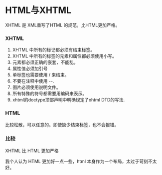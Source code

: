 # HTML与XHTML

XHTML 是 XML重写了HTML 的规范，比HTML更加严格。

### XHTML
1. XHTML 中所有的标记都必须有结束标签。
2. XHTML 中所有的标签的元素和属性都必须使用小写。
3. 元素都必须正确的嵌套，不能乱。
4. 属性值必须加引号
5. 单标签也需要使用 / 来结束。
5. 不要在注释中使用 --.
6. 图片必须使用说明文件。
7. 所有特殊的符号都需要用编码来表示。
8. xhtml的doctype顶部声明中明确规定了xhtml DTD的写法.

### HTML
比较松散，可以任意的。即使缺少结束标签，也不会报错。

### 比较
XHTML 比 HTML 更加严格

我个人认为 HTML 更加好一点一些，html 本身作为一个布局，太过于苛刻不太好。